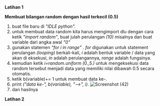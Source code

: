 **Latihan 1**

**Membuat bilangan random dengan hasil terkecil (0.5)**

1. buat file baru di _"IDLE python"._
2. untuk membuat data random kita harus mengimport dlu dengan cara ketik  _"import_ _random"_,
    buat julah perulangan _(10)_ misalnya dan buat variable dari angka awal _"0"_
3. gunakan statemen _"for i in range"_ .
  _for_ digunakan untuk statement perulangan _(looping)_ berkali-kali,
  _i_ adalah bentuk variable / data yang akan di eksekusi,
  _in_ adalah perulangannya,
  _range_ adalah fungsinya.
4. kemudian ketik _i=random.uniform (0.,5.)_ untuk mengeksekusi data random tersebut menjadi data yang memiliki nilai dibawah 0.5 secara otomatis.
5. ketik b(variable)+= 1 untuk membuat data ke-.
6. print _("data ke-", b(variable), "-->", i)_.
![Screenshot (42)](https://user-images.githubusercontent.com/57002531/68454952-c2e7a900-022c-11ea-91df-8191530f558f.png)
7. dan hasilnya



**Latihan 2**

